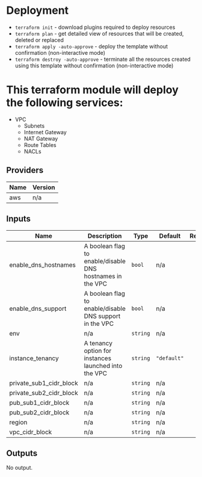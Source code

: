 # Deployment
- `terraform init` - download plugins required to deploy resources
- `terraform plan` - get detailed view of resources that will be created, deleted or replaced
- `terraform apply -auto-approve` - deploy the template without confirmation (non-interactive mode)
- `terraform destroy -auto-approve` - terminate all the resources created using this template without confirmation (non-interactive mode)

# This terraform module will deploy the following services:
- VPC
  - Subnets
  - Internet Gateway
  - NAT Gateway
  - Route Tables
  - NACLs
## Providers

| Name | Version |
|------|---------|
| aws | n/a |

## Inputs

| Name | Description | Type | Default | Required |
|------|-------------|------|---------|:--------:|
| enable\_dns\_hostnames | A boolean flag to enable/disable DNS hostnames in the VPC | `bool` | n/a | yes |
| enable\_dns\_support | A boolean flag to enable/disable DNS support in the VPC | `bool` | n/a | yes |
| env | n/a | `string` | n/a | yes |
| instance\_tenancy | A tenancy option for instances launched into the VPC | `string` | `"default"` | no |
| private\_sub1\_cidr\_block | n/a | `string` | n/a | yes |
| private\_sub2\_cidr\_block | n/a | `string` | n/a | yes |
| pub\_sub1\_cidr\_block | n/a | `string` | n/a | yes |
| pub\_sub2\_cidr\_block | n/a | `string` | n/a | yes |
| region | n/a | `string` | n/a | yes |
| vpc\_cidr\_block | n/a | `string` | n/a | yes |

## Outputs

No output.
